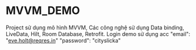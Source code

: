 # MVVM_DEMO
Project sử dụng mô hình MVVM, Các công nghệ sử dụng Data binding, LiveData, Hilt, Room Database, Retrofit.
Login demo sử dụng acc 
 "email": "eve.holt@reqres.in" 
 "password": "cityslicka"
 

